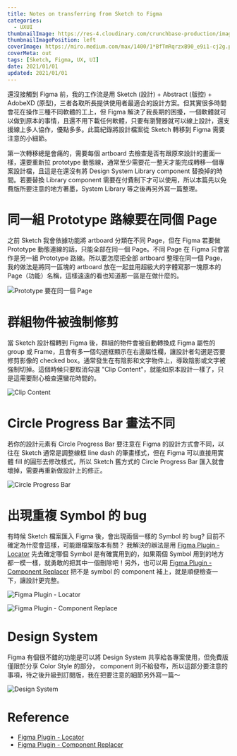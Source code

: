 ```yaml
---
title: Notes on transferring from Sketch to Figma
categories:
  - UXUI
thumbnailImage: https://res-4.cloudinary.com/crunchbase-production/image/upload/c_lpad,h_256,w_256,f_auto,q_auto:eco/hoz3ba7owjjzrg9dxrqi
thumbnailImagePosition: left
coverImage: https://miro.medium.com/max/1400/1*BfTmRqrzxB90_e9i1-cj2g.png
coverMeta: out
tags: [Sketch, Figma, UX, UI]
date: 2021/01/01
updated: 2021/01/01
---
```


還沒接觸到 Figma 前，我的工作流是用 Sketch (設計) + Abstract (版控) + AdobeXD (原型)，三者各取所長提供使用者最適合的設計方案。但其實很多時間會花在操作三種不同軟體的工上，但 Figma 解決了我長期的困擾，一個軟體就可以做到原本的事情，且還不用下載任何軟體，只要有瀏覽器就可以線上設計，還支援線上多人協作，優點多多。此篇紀錄將設計檔案從 Sketch 轉移到 Figma 需要注意的小細節。

<!--more-->

第一次轉移總是會痛的，需要每個 artboard 去檢查是否有跟原來設計的畫面一樣，還要重新拉 prototype 動態線，通常至少需要花一整天才能完成轉移一個專案設計檔，且這是在還沒有將 Design System Library component 替換掉的時間。若要替換 Library component 需要在付費制下才可以使用，所以本篇先以免費版所要注意的地方著墨，System Library 等之後再另外寫一篇整理。

# 同一組 Prototype 路線要在同個 Page

之前 Sketch 我會依據功能將 artboard 分類在不同 Page，但在 Figma 若要做 Prototype 動態連線的話，只能全部在同一個 Page。不同 Page 在 Figma 只會當作是另一組 Prototype 路線。所以要怎麼把全部 artboard 整理在同一個 Page，我的做法是將同一區塊的 artboard 放在一起並用超級大的字體寫那一塊原本的 Page（功能）名稱，這樣遠遠的看也知道那一區是在做什麼的。

![Prototype 要在同一個 Page](https://lh3.googleusercontent.com/pw/ACtC-3fXQJ_l_y5auAA3Xe1NuMYvlHthoPQvW1Ijk1G4xTgGRZT1me4XXGavIcNA5VSY5mhDW8c7_3ndvi3Ptu0-Ahjfl9NlJ4W0h3HxvYSRKotT9C2R8XxsGJBKziedeHto-GmtY2BCsnBYBUeamXSGmMGRGg=w2542-h1378-no?authuser=0)

# 群組物件被強制修剪

當 Sketch 設計檔轉到 Figma 後，群組的物件會被自動轉換成 Figma 屬性的 group 或 Frame，且會有多一個勾選框顯示在右邊屬性欄，讓設計者勾選是否要修剪影像的 checked box。通常發生在有陰影和文字物件上，導致陰影或文字被強制切掉。這個時候只要取消勾選 "Clip Content"，就能如原本設計一樣了，只是這需要耐心檢查還蠻花時間的。

![Clip Content](https://lh3.googleusercontent.com/pw/ACtC-3els8K-mYfiBwswCJfPY9fMfUhwrqTTRcq9HZLqFeRvm0Gd_I13EfCpuTHZB_epIsCL8brFtA4a1-SXN_P2nYeHOVc8P593WKvyiGtDsaKJoqBQiwUt-whxhmv7_P0DLq_GhzDdENu8ykJlxD4yN1Xtxw=w490-h622-no?authuser=0)

# Circle Progress Bar 畫法不同

若你的設計元素有 Circle Progress Bar 要注意在 Figma 的設計方式會不同，以往在 Sketch 通常是調整線框 line dash 的筆畫樣式，但在 Figma 可以直接用實體 fill 的圓形去修改樣式，所以 Sketch 舊方式的 Circle Progress Bar 匯入就會壞掉，需要再重新做設計上的修正。

![Circle Progress Bar](https://downloads.intercomcdn.com/i/o/82641775/21030eb185c81c44338bc2ee/Arc+Closed+Ring.gif)

# 出現重複 Symbol 的 bug

有時候 Sketch 檔案匯入 Figma 後，會出現兩個一樣的 Symbol 的 bug? 目前不確定為什麼會這樣，可能跟檔案版本有關？ 我解決的辦法是用 [Figma Plugin - Locator](https://www.figma.com/community/plugin/741935812012883481/Locator) 先去確定哪個 Symbol 是有確實用到的，如果兩個 Symbol 用到的地方都一模一樣，就勇敢的把其中一個刪除吧！另外，也可以用 [Figma Plugin - Component Replacer](https://www.figma.com/community/plugin/748545064462894895/Component-Replacer) 把不是 symbol 的 component 補上，就是順便檢查一下，讓設計更完整。

![Figma Plugin - Locator](https://www.figma.com/community/plugin/741935812012883481/thumbnail)

![Figma Plugin - Component Replace](https://www.figma.com/community/plugin/748545064462894895/thumbnail)

# Design System

Figma 有個很不錯的功能是可以將 Design System 共享給各專案使用，但免費版僅限於分享 Color Style 的部分， component 則不給發布，所以這部分要注意的事項，待之後升級到訂閱版，我在把要注意的細節另外寫一篇～

![Design System](https://images.ctfassets.net/1khq4uysbvty/4XYc5Z5siLdaAgidhT2ym/0f916d11a615efaa0776f5fc33b2446f/DS_03.gif?&w=785)


# Reference

* [Figma Plugin - Locator](https://www.figma.com/community/plugin/741935812012883481/Locator)
* [Figma Plugin - Component Replacer](https://www.figma.com/community/plugin/748545064462894895/Component-Replacer)